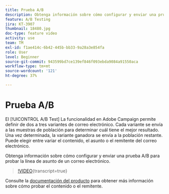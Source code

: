 ```yaml
---
title: Prueba A/B
description: Obtenga información sobre cómo configurar y enviar una prueba A/B para probar la línea de asunto de un correo electrónico.
feature: A/B Testing
jira: KT-3907
thumbnail: 18480.jpg
doc-type: feature video
activity: use
team: TM
exl-id: f1ae414c-6b42-445b-bb33-9a28a3e854fa
role: User
level: Beginner
source-git-commit: 943599bd7ce139ef846f093ebda9084a91550aca
workflow-type: tm+mt
source-wordcount: '121'
ht-degree: 37%

---
```


# Prueba A/B

El [!UICONTROL A/B Test] La funcionalidad en Adobe Campaign permite definir de dos a tres variantes de correo electrónico. Cada variante se envía a las muestras de población para determinar cuál tiene el mejor resultado. Una vez determinada, la variante ganadora se envía a la población restante. Puede elegir entre variar el contenido, el asunto o el remitente del correo electrónico.

Obtenga información sobre cómo configurar y enviar una prueba A/B para probar la línea de asunto de un correo electrónico.

>[!VIDEO](https://video.tv.adobe.com/v/18480?learn=on){transcript=true}

Consulte la [documentación del producto](https://experienceleague.adobe.com/docs/campaign-standard/using/communication-channels/email-messages/designing-an-a-b-test-email.html) para obtener más información sobre cómo probar el contenido o el remitente.
